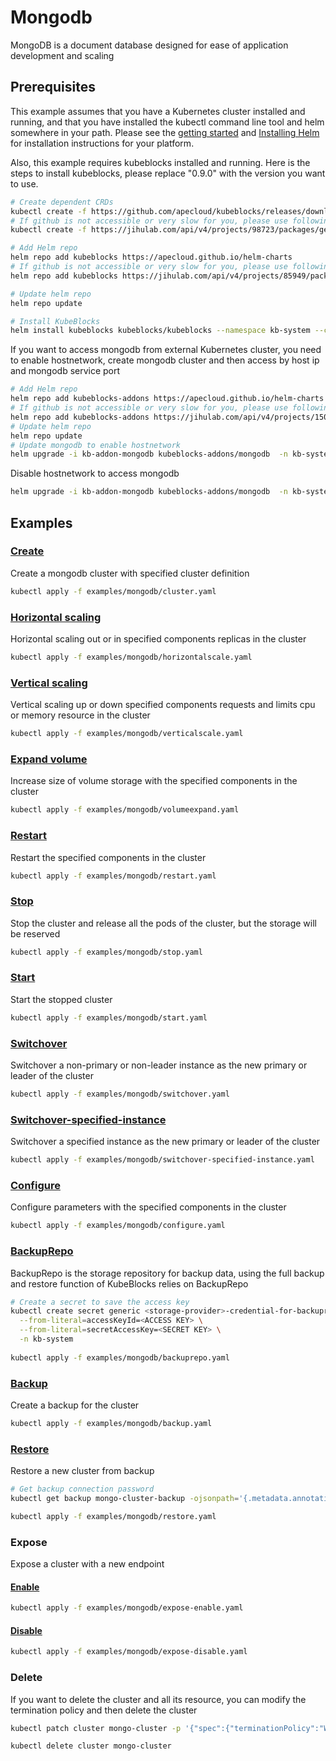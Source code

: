 # Mongodb

MongoDB is a document database designed for ease of application development and scaling
## Prerequisites

This example assumes that you have a Kubernetes cluster installed and running, and that you have installed the kubectl command line tool and helm somewhere in your path. Please see the [getting started](https://kubernetes.io/docs/setup/)  and [Installing Helm](https://helm.sh/docs/intro/install/) for installation instructions for your platform.

Also, this example requires kubeblocks installed and running. Here is the steps to install kubeblocks, please replace "0.9.0" with the version you want to use.
```bash
# Create dependent CRDs
kubectl create -f https://github.com/apecloud/kubeblocks/releases/download/v0.9.0/kubeblocks_crds.yaml
# If github is not accessible or very slow for you, please use following command instead
kubectl create -f https://jihulab.com/api/v4/projects/98723/packages/generic/kubeblocks/v0.9.0/kubeblocks_crds.yaml

# Add Helm repo 
helm repo add kubeblocks https://apecloud.github.io/helm-charts
# If github is not accessible or very slow for you, please use following repo instead
helm repo add kubeblocks https://jihulab.com/api/v4/projects/85949/packages/helm/stable

# Update helm repo
helm repo update

# Install KubeBlocks
helm install kubeblocks kubeblocks/kubeblocks --namespace kb-system --create-namespace --version="0.9.0"
```
If you want to access mongodb from external Kubernetes cluster, you need to enable hostnetwork, create mongodb cluster and then access by host ip and mongodb service port
```bash
# Add Helm repo 
helm repo add kubeblocks-addons https://apecloud.github.io/helm-charts
# If github is not accessible or very slow for you, please use following repo instead
helm repo add kubeblocks-addons https://jihulab.com/api/v4/projects/150246/packages/helm/stable
# Update helm repo
helm repo update
# Update mongodb to enable hostnetwork
helm upgrade -i kb-addon-mongodb kubeblocks-addons/mongodb  -n kb-system --set useHostNetwork=true
```
Disable hostnetwork to access mongodb
```bash
helm upgrade -i kb-addon-mongodb kubeblocks-addons/mongodb  -n kb-system --set useHostNetwork=false
```

## Examples

### [Create](cluster.yaml) 
Create a mongodb cluster with specified cluster definition 
```bash
kubectl apply -f examples/mongodb/cluster.yaml
```

### [Horizontal scaling](horizontalscale.yaml)
Horizontal scaling out or in specified components replicas in the cluster
```bash
kubectl apply -f examples/mongodb/horizontalscale.yaml
```

### [Vertical scaling](verticalscale.yaml)
Vertical scaling up or down specified components requests and limits cpu or memory resource in the cluster
```bash
kubectl apply -f examples/mongodb/verticalscale.yaml
```

### [Expand volume](volumeexpand.yaml)
Increase size of volume storage with the specified components in the cluster
```bash
kubectl apply -f examples/mongodb/volumeexpand.yaml
```

### [Restart](restart.yaml)
Restart the specified components in the cluster
```bash
kubectl apply -f examples/mongodb/restart.yaml
```

### [Stop](stop.yaml)
Stop the cluster and release all the pods of the cluster, but the storage will be reserved
```bash
kubectl apply -f examples/mongodb/stop.yaml
```

### [Start](start.yaml)
Start the stopped cluster
```bash
kubectl apply -f examples/mongodb/start.yaml
```

### [Switchover](switchover.yaml)
Switchover a non-primary or non-leader instance as the new primary or leader of the cluster
```bash
kubectl apply -f examples/mongodb/switchover.yaml
```

### [Switchover-specified-instance](switchover-specified-instance.yaml)
Switchover a specified instance as the new primary or leader of the cluster
```bash
kubectl apply -f examples/mongodb/switchover-specified-instance.yaml
```

### [Configure](configure.yaml)
Configure parameters with the specified components in the cluster
```bash
kubectl apply -f examples/mongodb/configure.yaml
```

### [BackupRepo](backuprepo.yaml)
BackupRepo is the storage repository for backup data, using the full backup and restore function of KubeBlocks relies on BackupRepo
```bash
# Create a secret to save the access key
kubectl create secret generic <storage-provider>-credential-for-backuprepo\
  --from-literal=accessKeyId=<ACCESS KEY> \
  --from-literal=secretAccessKey=<SECRET KEY> \
  -n kb-system 
  
kubectl apply -f examples/mongodb/backuprepo.yaml
```

### [Backup](backup.yaml)
Create a backup for the cluster
```bash
kubectl apply -f examples/mongodb/backup.yaml
```

### [Restore](restore.yaml)
Restore a new cluster from backup
```bash
# Get backup connection password
kubectl get backup mongo-cluster-backup -ojsonpath='{.metadata.annotations.dataprotection\.kubeblocks\.io\/connection-password}' -n default

kubectl apply -f examples/mongodb/restore.yaml
```

### Expose
Expose a cluster with a new endpoint
#### [Enable](expose-enable.yaml)
```bash
kubectl apply -f examples/mongodb/expose-enable.yaml
```
#### [Disable](expose-disable.yaml)
```bash
kubectl apply -f examples/mongodb/expose-disable.yaml
```

### Delete
If you want to delete the cluster and all its resource, you can modify the termination policy and then delete the cluster
```bash
kubectl patch cluster mongo-cluster -p '{"spec":{"terminationPolicy":"WipeOut"}}' --type="merge"

kubectl delete cluster mongo-cluster
```
